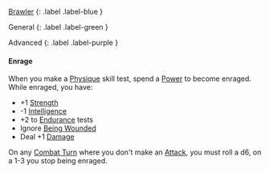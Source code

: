 
[Brawler](Game/Brawler)
{: .label .label-blue }

General
{: .label .label-green }

Advanced
{: .label .label-purple }
#### Enrage
When you make a [Physique](Core/Strength#Physique) skill test, spend a [Power](Game/Core/Blocks/Power) to become enraged. While enraged, you have:

- +1 [Strength](Core/Strength)
- -1 [Intelligence](Core/Intelligence)
- +2 to [Endurance](Core/Strength#Endurance) tests
- Ignore [Being Wounded](Core/Effects#Wounded)
- Deal +1 [Damage](Game/Core/Weapons#Damage)

On any [Combat Turn](Core/Terminology#Combat%20Turn) where you don't make an [Attack](Core/Terminology#Attack), you must roll a d6, on a 1-3 you stop being enraged.
